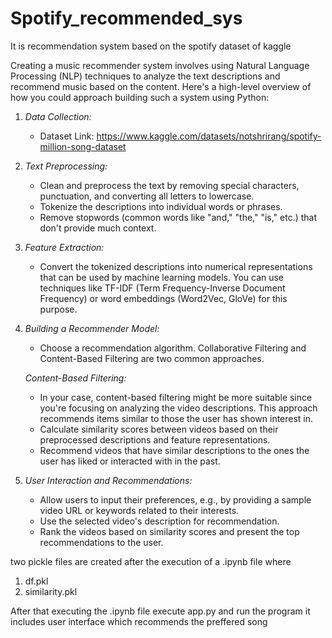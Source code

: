 # Spotify_recommended_sys


It is  recommendation system based on the spotify dataset of kaggle

Creating a music recommender system  involves using Natural Language Processing (NLP) techniques to analyze the text descriptions and recommend music based on the content. Here's a high-level overview of how you could approach building such a system using Python:

1. *Data Collection:*
   - Dataset Link: https://www.kaggle.com/datasets/notshrirang/spotify-million-song-dataset

2. *Text Preprocessing:*
   - Clean and preprocess the text by removing special characters, punctuation, and converting all letters to lowercase.
   - Tokenize the descriptions into individual words or phrases.
   - Remove stopwords (common words like "and," "the," "is," etc.) that don't provide much context.

3. *Feature Extraction:*
   - Convert the tokenized descriptions into numerical representations that can be used by machine learning models. You can use techniques like TF-IDF (Term Frequency-Inverse Document Frequency) or word embeddings (Word2Vec, GloVe) for this purpose.

4. *Building a Recommender Model:*
   - Choose a recommendation algorithm. Collaborative Filtering and Content-Based Filtering are two common approaches.
   
   *Content-Based Filtering:*
   - In your case, content-based filtering might be more suitable since you're focusing on analyzing the video descriptions. This approach recommends items similar to those the user has shown interest in.
   - Calculate similarity scores between videos based on their preprocessed descriptions and feature representations.
   - Recommend videos that have similar descriptions to the ones the user has liked or interacted with in the past.

5. *User Interaction and Recommendations:*
   - Allow users to input their preferences, e.g., by providing a sample video URL or keywords related to their interests.
   - Use the selected video's description for recommendation.
   - Rank the videos based on similarity scores and present the top recommendations to the user.
  





two pickle files are created after the execution of a .ipynb file where 
1. df.pkl
2. similarity.pkl

After that executing the .ipynb file execute app.py and run the program it includes user interface which recommends the preffered song  

